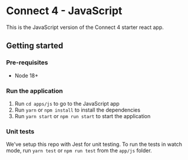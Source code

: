 # Connect 4 - JavaScript

This is the JavaScript version of the Connect 4 starter react app.

## Getting started

### Pre-requisites

- Node 18+

### Run the application

1. Run `cd apps/js` to go to the JavaScript app
2. Run `yarn` or `npm install` to install the dependencies
3. Run `yarn start` or `npm run start` to start the application

### Unit tests

We've setup this repo with Jest for unit testing. To run the tests in watch mode, run `yarn test` or `npm run test` from the `app/js` folder.
